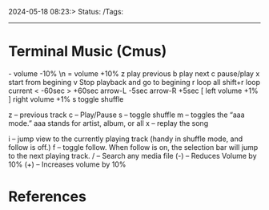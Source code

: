 2024-05-18 08:23:> Status:    /Tags:

------------------------------------------------------------
# Terminal Music (Cmus)

\- 		 volume -10% \n
= 		 volume +10%
z 		 play previous
b 		 play next
c 		 pause/play
x 		 start from begining
v 		 Stop playback and go to begining
r 		 loop all
shift+r	 loop current 
\<		 -60sec
\>	    +60sec
arrow-L  -5sec
arrow-R  +5sec
[		 left volume +1%
]		 right volume +1%
s 		 toggle shuffle

z – previous track
c – Play/Pause
s – toggle shuffle
m – toggles the “aaa mode.” aaa stands for artist, album, or all
x – replay the song

i – jump view to the currently playing track (handy in shuffle mode, and follow is off.)
f – toggle follow. When follow is on, the selection bar will jump to the next playing track.
/<name> – Search any  media file
(-) – Reduces Volume by 10%
(+) – Increases volume by 10%





# References



